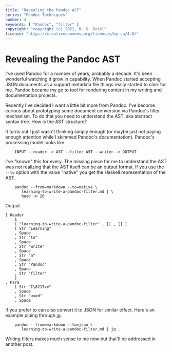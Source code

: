 ```yaml
---
title: "Revealing the Pandoc AST"
series: "Pandoc Techniques"
number: 4
keywords: [ "Pandoc", "filter" ]
copyright: "copyright (c) 2022, R. S. Doiel"
license: "https://creativecommons.org/licenses/by-sa/4.0/"
---
```


Revealing the Pandoc AST
========================

I've used Pandoc for a number of years, probably a decade. It's been wonderful
watching it grow in capability. When Pandoc started accepting JSON documents as
a support metadata file things really started to click for me. Pandoc became
my go to tool for rendering content in my writing and documentation projects.

Recently I've decided I want a little bit more from Pandoc. I've become curious
about prototyping some document conversion via Pandoc's filter mechanism. To do
that you need to understand the AST, aka abstract syntax tree. 
How is the AST structure? 

It turns out I just wasn't thinking simply enough (or maybe just not paying
enough attention while I skimmed Pandoc's documentation). Pandoc's processing
model looks like

```
	INPUT --reader--> AST --filter AST --writer--> OUTPUT
```

I've "known" this for every. The missing piece for me to understand
the AST was not realizing that the AST itself can be an output format.
If you use the `--to` option with the value "native" you get the Haskell
representation of the AST.

```
	pandoc --from=markdown --to=native \
	   learning-to-write-a-pandoc-filter.md | \
	   head -n 20
```

Output

```
[ Header
    1
    ( "learning-to-write-a-pandoc-filter" , [] , [] )
    [ Str "Learning"
    , Space
    , Str "to"
    , Space
    , Str "write"
    , Space
    , Str "a"
    , Space
    , Str "Pandoc"
    , Space
    , Str "filter"
    ]
, Para
    [ Str "I\8217ve"
    , Space
    , Str "used"
    , Space
```

If you prefer to can also convert it to JSON for similar effect. Here's
an example piping through [jq](https://stedolan.github.io/jq/).

```
	pandoc --from=markdown --to=json \
	   learning-to-write-a-pandoc-filter.md | jq .
```

Writing filters makes much sense to me now but that'll be addressed in
another post. 

